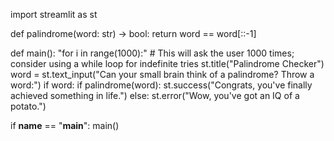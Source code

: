 import streamlit as st

def palindrome(word: str) -> bool:
    return word == word[::-1]

def main():
    "for i in range(1000):"  # This will ask the user 1000 times; consider using a while loop for indefinite tries
    st.title("Palindrome Checker")
    word = st.text_input("Can your small brain think of a palindrome? Throw a word:")
    if word:
        if palindrome(word):
            st.success("Congrats, you've finally achieved something in life.")
        else:
            st.error("Wow, you've got an IQ of a potato.")

if __name__ == "__main__":
    main()